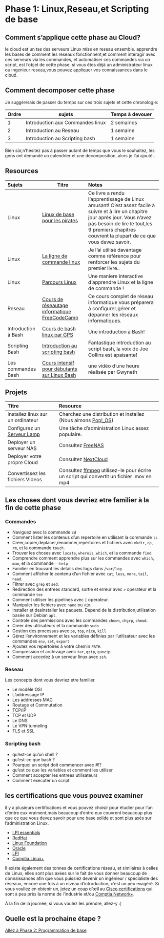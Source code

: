# Phase 1: Linux,Reseau,et Scripting de base 

## Comment s’applique cette phase au Cloud?

le cloud est un tas des serveurs Linux mise en reseau ensemble. apprendre les bases de comment les reseaux fonctionnent,et comment interagir avec ces serveurs via les commandes, et automatiser ces commandes via un script, est l’objet de cette phase. si vous êtes déjà un administrateur linux ou ingenieur reseau,vous pouvez appliquer vos connaissances dans le cloud.

## Comment decomposer cette phase

 Je suggérerais de passer du temps sur ces trois sujets et cette chronologie:

| Ordre |   sujets                        | Temps à devouer | 
|-------|---------------------------------|-------------------|
| 1 | Introduction aux Commandes linux | 2 semaines
| 2 | Introduction au Reseau  | 1 semaine         |
| 3 | Introduction au Scripting bash | 1 semaine           |

Bien sûr,n’hésitez pas à passer autant de temps que vous le souhaitez, les gens ont demandé un calendrier et une decomposition, alors je l’ai ajouté..

## Resources

|   Sujets   | Titre    |  Notes     |
| :------------- | ---------- | :----------- |
|  Linux | [Linux de base pour les pirates](https://nostarch.com/linuxbasicsforhackers)   |  Ce livre a rendu l’apprentissage de Linux amusant! C’est assez facile à suivre et à lire un chapitre jour après jour. Vous n’avez pas besoin de lire le tout,les 9 premiers chapitres couvrent la plupart de ce que vous devez savoir.  |
| Linux   | [La ligne de commande linux ](https://nostarch.com/tlcl2) | Je l’ai utilisé davantage comme référence pour renforcer les sujets du premier livre.. |
| Linux   | [Parcours Linux](https://linuxjourney.com/) | Une maniere interactive d’apprendre Linux et la ligne de commande !|
| Reseau  | [Cours de réseautage informatique FreeCodeCamp](https://youtu.be/qiQR5rTSshw) | Ce cours complet de réseau informatique vous préparera à configurer,gérer et dépanner les réseaux informatiques.|
| Introduction à Bash | [Cours de bash linux par GPS](https://youtu.be/qALScO3E61I) | Une introduction à Bash!|
| Scripting Bash   | [Introduction au scripting bash](https://youtu.be/_n5ZegzieSQ) | Fantastique introduction au script bash, la voix de Joe Collins est apaisante!|
| Les commandes Bash | [Cours intensif pour débutants sur Linux Bash](https://youtu.be/qALScO3E61I) | une vidéo d’une heure réalisée par Gwyneth

## Projets

 Titre  | Resource     |
 :---------- | :----------- |
 Installez linux sur un ordinateur   | Cherchez une distribution et installez (Nous aimons [Pop!_OS](https://pop.system76.com/)) |
Configurez un [Serveur Lamp](https://en.wikipedia.org/wiki/LAMP_(software_bundle)) | Une tâche d’administration Linux assez populaire. |
 Deployer un serveur NAS | Consultez [FreeNAS](https://www.freenas.org/) |
 Deployer votre propre Cloud | Consultez [NextCloud](https://nextcloud.com/) |
  Convertissez les fichiers Videos | Consultez [ffmpeg](https://ffmpeg.org/ffmpeg.html) utilisez-le pour écrire un script qui convertit un fichier .mov en mp4

## Les choses dont vous devriez etre familier à la fin de cette phase

### Commandes

- Naviguez avec la commande `cd`
- Comment lister les contenus d’un repertoire en utilisant la commande `ls`
- Creer,copier,deplacer,renommer,repertoires et fichiers avec `mkdir`, `cp`, `rm`, et la commande `touch`.
- Trouver les choses avec `locate`, `whereis`, `which`, et la commande `find` 
- Comprendre comment apprendre plus sur les commandes avec `which`, `man`, et la commande `--help`
- Familier en trouvant les details des logs dans `/var/log`
- Comment afficher le contenu d’un fichier avec `cat`, `less`, `more`, `tail`, `head`.
- Filtrer avec `grep` et `sed`.
- Redirection des entrees standard, sortie et erreur avec `>` operateur et la commande `tee`
- Comment utiliser les pipelines avec `|` operateur.
- Manipuler les fichiers avec `nano` ou `vim`.
- Installer et desinstaller les paquets. Depend de la distribution,utilisation basée sur Debian `apt`.
- Controle des permissions avec les commandes `chown`, `chgrp`, `chmod`.
- Creer des utilisateurs et la commande `sudo`
- Gestion des processus avec `ps`, `top`, `nice`, `kill`
- Gérez l’environnement et les variables définies par l’utilisateur avec les commandes `env`, `set`, `export` 
- Ajoutez vos repertoires à votre chemin `PATH`.
- Compression et archivage avec `tar`, `gzip`, `gunzip`.
- Comment accedez à un serveur linux avec `ssh`.

### Reseau

Les concepts dont vous devriez etre familier.

- Le modèle OSI
- L’addressage IP
- Les addresses MAC 
- Routage et Commutation
- TCP/IP
- TCP et UDP
- Le DNS
- Le VPN tunneling
- TLS et SSL

### Scripting bash

- qu’est-ce qu’un shell ?
- qu’est-ce que bash ?
- Pourquoi un script doit commencer avec #!?
- qu’est ce que les variables et comment les utiliser
- Comment accepter les entrees utilisateurs 
- Comment executer un script

## les certifications que vous pouvez examiner

il y a plusieurs certifications et vous pouvez choisir pour étudier pour l’un d’entre eux vraiment,mais beaucoup d’entre eux couvrent beaucoup plus que ce que vous devez savoir pour une base solide et sont plus axés sur l’administration Linux.

- [LPI essentials](https://www.lpi.org/our-certifications/linux-essentials-overview)
- [RedHat](https://www.redhat.com/en/services/training-and-certification)
- [Linux Foundation](https://training.linuxfoundation.org/certification-catalog/)
- [Oracle](https://education.oracle.com/oracle-certification-path/pFamily_358)
- [LPI](https://www.lpi.org/)
- [Comptia Linux+](https://www.comptia.org/certifications/linux)

Il existe également des tonnes de certifications réseau, et similaires à celles de Linux, elles sont plus axées sur le fait de vous donner beaucoup de connaissances afin que vous puissiez devenir un ingénieur / spécialiste des réseaux, encore une fois à un niveau d’introduction, c’est un peu exagéré. Si vous vouliez en obtenir un, jetez un coup d’œil au [Cisco certifications](https://www.cisco.com/c/en/us/training-events/training-certifications/certifications.html) qui sont à peu près la norme de l’industrie et/ou [Comptia Network+](https://www.comptia.org/certifications/network).

À la fin de la journée, si vous voulez les prendre, allez-y :)
  
## Quelle est la prochaine étape ?

[Allez à Phase 2: Programmation de base](../phase2/README.md)
